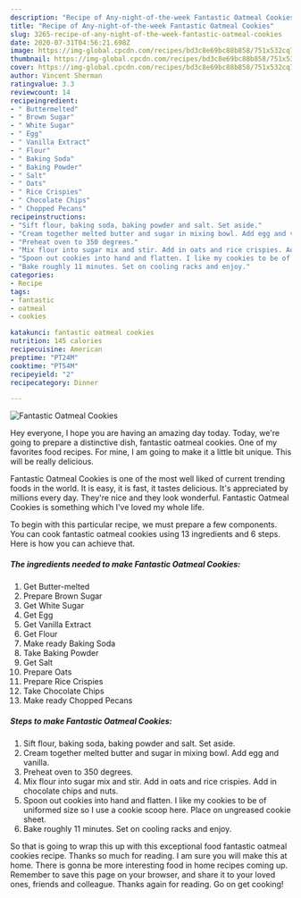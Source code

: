 ```yaml
---
description: "Recipe of Any-night-of-the-week Fantastic Oatmeal Cookies"
title: "Recipe of Any-night-of-the-week Fantastic Oatmeal Cookies"
slug: 3265-recipe-of-any-night-of-the-week-fantastic-oatmeal-cookies
date: 2020-07-31T04:56:21.698Z
image: https://img-global.cpcdn.com/recipes/bd3c8e69bc88b858/751x532cq70/fantastic-oatmeal-cookies-recipe-main-photo.jpg
thumbnail: https://img-global.cpcdn.com/recipes/bd3c8e69bc88b858/751x532cq70/fantastic-oatmeal-cookies-recipe-main-photo.jpg
cover: https://img-global.cpcdn.com/recipes/bd3c8e69bc88b858/751x532cq70/fantastic-oatmeal-cookies-recipe-main-photo.jpg
author: Vincent Sherman
ratingvalue: 3.3
reviewcount: 14
recipeingredient:
- " Buttermelted"
- " Brown Sugar"
- " White Sugar"
- " Egg"
- " Vanilla Extract"
- " Flour"
- " Baking Soda"
- " Baking Powder"
- " Salt"
- " Oats"
- " Rice Crispies"
- " Chocolate Chips"
- " Chopped Pecans"
recipeinstructions:
- "Sift flour, baking soda, baking powder and salt. Set aside."
- "Cream together melted butter and sugar in mixing bowl. Add egg and vanilla."
- "Preheat oven to 350 degrees."
- "Mix flour into sugar mix and stir. Add in oats and rice crispies. Add in chocolate chips and nuts."
- "Spoon out cookies into hand and flatten. I like my cookies to be of uniformed size so I use a cookie scoop here. Place on ungreased cookie sheet."
- "Bake roughly 11 minutes. Set on cooling racks and enjoy."
categories:
- Recipe
tags:
- fantastic
- oatmeal
- cookies

katakunci: fantastic oatmeal cookies 
nutrition: 145 calories
recipecuisine: American
preptime: "PT24M"
cooktime: "PT54M"
recipeyield: "2"
recipecategory: Dinner

---
```



![Fantastic Oatmeal Cookies](https://img-global.cpcdn.com/recipes/bd3c8e69bc88b858/751x532cq70/fantastic-oatmeal-cookies-recipe-main-photo.jpg)

Hey everyone, I hope you are having an amazing day today. Today, we're going to prepare a distinctive dish, fantastic oatmeal cookies. One of my favorites food recipes. For mine, I am going to make it a little bit unique. This will be really delicious.



Fantastic Oatmeal Cookies is one of the most well liked of current trending foods in the world. It is easy, it is fast, it tastes delicious. It's appreciated by millions every day. They're nice and they look wonderful. Fantastic Oatmeal Cookies is something which I've loved my whole life.


To begin with this particular recipe, we must prepare a few components. You can cook fantastic oatmeal cookies using 13 ingredients and 6 steps. Here is how you can achieve that.

<!--inarticleads1-->

##### The ingredients needed to make Fantastic Oatmeal Cookies:

1. Get  Butter-melted
1. Prepare  Brown Sugar
1. Get  White Sugar
1. Get  Egg
1. Get  Vanilla Extract
1. Get  Flour
1. Make ready  Baking Soda
1. Take  Baking Powder
1. Get  Salt
1. Prepare  Oats
1. Prepare  Rice Crispies
1. Take  Chocolate Chips
1. Make ready  Chopped Pecans




<!--inarticleads2-->

##### Steps to make Fantastic Oatmeal Cookies:

1. Sift flour, baking soda, baking powder and salt. Set aside.
1. Cream together melted butter and sugar in mixing bowl. Add egg and vanilla.
1. Preheat oven to 350 degrees.
1. Mix flour into sugar mix and stir. Add in oats and rice crispies. Add in chocolate chips and nuts.
1. Spoon out cookies into hand and flatten. I like my cookies to be of uniformed size so I use a cookie scoop here. Place on ungreased cookie sheet.
1. Bake roughly 11 minutes. Set on cooling racks and enjoy.




So that is going to wrap this up with this exceptional food fantastic oatmeal cookies recipe. Thanks so much for reading. I am sure you will make this at home. There is gonna be more interesting food in home recipes coming up. Remember to save this page on your browser, and share it to your loved ones, friends and colleague. Thanks again for reading. Go on get cooking!
